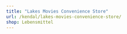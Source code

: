 ```yaml
---
title: "Lakes Movies Convenience Store"
url: /kendal/lakes-movies-convenience-store/
shop: Lebensmittel
---
```

